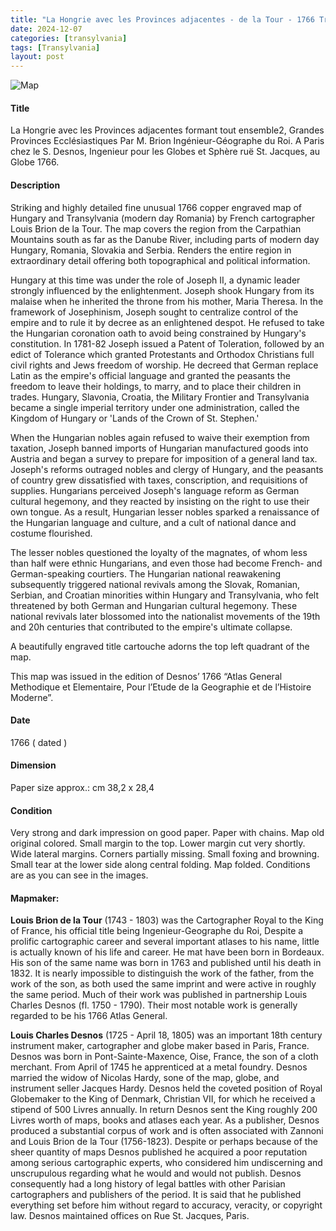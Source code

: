 ```yaml
---
title: "La Hongrie avec les Provinces adjacentes - de la Tour - 1766 Transylvania"
date: 2024-12-07
categories: [transylvania]
tags: [Transylvania]
layout: post
---
```

![Map](/transylvania-digital-antiques/assets/2024-04-07_030957.jpg "Map")
#### Title ####
La Hongrie avec les Provinces adjacentes formant tout ensemble2, Grandes Provinces Ecclésiastiques Par M. Brion Ingénieur-Géographe du Roi. A Paris chez le S. Desnos, Ingenieur pour les Globes et Sphère ruë St. Jacques, au Globe 1766.

#### Description ####
Striking and highly detailed fine unusual 1766 copper engraved map of Hungary and Transylvania (modern day Romania) by French cartographer Louis Brion de la Tour. The map covers the region from the Carpathian Mountains south as far as the Danube River, including parts of modern day Hungary, Romania, Slovakia and Serbia. Renders the entire region in extraordinary detail offering both topographical and political information.

Hungary at this time was under the role of Joseph II, a dynamic leader strongly influenced by the enlightenment. Joseph shook Hungary from its malaise when he inherited the throne from his mother, Maria Theresa. In the framework of Josephinism, Joseph sought to centralize control of the empire and to rule it by decree as an enlightened despot. He refused to take the Hungarian coronation oath to avoid being constrained by Hungary's constitution. In 1781-82 Joseph issued a Patent of Toleration, followed by an edict of Tolerance which granted Protestants and Orthodox Christians full civil rights and Jews freedom of worship. He decreed that German replace Latin as the empire's official language and granted the peasants the freedom to leave their holdings, to marry, and to place their children in trades. Hungary, Slavonia, Croatia, the Military Frontier and Transylvania became a single imperial territory under one administration, called the Kingdom of Hungary or 'Lands of the Crown of St. Stephen.'

When the Hungarian nobles again refused to waive their exemption from taxation, Joseph banned imports of Hungarian manufactured goods into Austria and began a survey to prepare for imposition of a general land tax. Joseph's reforms outraged nobles and clergy of Hungary, and the peasants of country grew dissatisfied with taxes, conscription, and requisitions of supplies. Hungarians perceived Joseph's language reform as German cultural hegemony, and they reacted by insisting on the right to use their own tongue. As a result, Hungarian lesser nobles sparked a renaissance of the Hungarian language and culture, and a cult of national dance and costume flourished.

The lesser nobles questioned the loyalty of the magnates, of whom less than half were ethnic Hungarians, and even those had become French- and German-speaking courtiers. The Hungarian national reawakening subsequently triggered national revivals among the Slovak, Romanian, Serbian, and Croatian minorities within Hungary and Transylvania, who felt threatened by both German and Hungarian cultural hegemony. These national revivals later blossomed into the nationalist movements of the 19th and 20h centuries that contributed to the empire's ultimate collapse.

A beautifully engraved title cartouche adorns the top left quadrant of the map.

This map was issued in the edition of Desnos’ 1766 “Atlas General Methodique et Elementaire, Pour l’Etude de la Geographie et de l’Histoire Moderne”.

#### Date ####
1766 ( dated )

#### Dimension ####
Paper size approx.: cm 38,2  x 28,4

#### Condition ####
Very strong and dark impression on good paper. Paper with chains. Map old original colored.  Small margin to the top. Lower margin cut very shortly. Wide lateral margins. Corners partially missing. Small foxing and browning. Small tear at the lower side along central folding. Map folded. Conditions are as you can see in the images.

#### Mapmaker: ####
**Louis Brion de la Tour** (1743 - 1803) was the Cartographer Royal to the King of France, his official title being Ingenieur-Geographe du Roi, Despite a prolific cartographic career and several important atlases to his name, little is actually known of his life and career. He mat have been born in Bordeaux. His son of the same name was born in 1763 and published until his death in 1832. It is nearly impossible to distinguish the work of the father, from the work of the son, as both used the same imprint and were active in roughly the same period. Much of their work was published in partnership Louis Charles Desnos (fl. 1750 - 1790). Their most notable work is generally regarded to be his 1766 Atlas General.

**Louis Charles Desnos** (1725 - April 18, 1805) was an important 18th century instrument maker, cartographer and globe maker based in Paris, France. Desnos was born in Pont-Sainte-Maxence, Oise, France, the son of a cloth merchant. From April of 1745 he apprenticed at a metal foundry. Desnos married the widow of Nicolas Hardy, sone of the map, globe, and instrument seller Jacques Hardy. Desnos held the coveted position of Royal Globemaker to the King of Denmark, Christian VII, for which he received a stipend of 500 Livres annually. In return Desnos sent the King roughly 200 Livres worth of maps, books and atlases each year. As a publisher, Desnos produced a substantial corpus of work and is often associated with Zannoni and Louis Brion de la Tour (1756-1823). Despite or perhaps because of the sheer quantity of maps Desnos published he acquired a poor reputation among serious cartographic experts, who considered him undiscerning and unscrupulous regarding what he would and would not publish. Desnos consequently had a long history of legal battles with other Parisian cartographers and publishers of the period. It is said that he published everything set before him without regard to accuracy, veracity, or copyright law. Desnos maintained offices on Rue St. Jacques, Paris.
